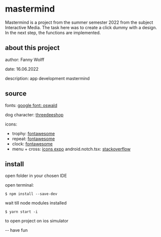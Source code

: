 # mastermind
Mastermind is a project from the summer semester 2022 from the subject Interactive Media. The task here was to create a click dummy with a design. In the next step, the functions are implemented.

## about this project
author: Fanny Wolff

date: 16.06.2022

description: app development mastermind

## source
fonts: [google font: oswald](https://fonts.google.com/specimen/Oswald)

dog character: [threedeeshop](https://threedeeshop.gumroad.com/l/jOxpm)

icons: 
  - trophy: [fontawesome](https://fontawesome.com/icons/medal?s=solid)
  - repeat: [fontawesome](https://fontawesome.com/icons/rotate-right?s=solid)
  - clock: [fontawesome](https://fontawesome.com/icons/clock?s=solid)
  - menu + cross: [icons expo](https://icons.expo.fyi)
android.notch.tsx: [stackoverflow](https://stackoverflow.com/questions/51289587/how-to-use-safeareaview-for-android-notch-devices)

## install 
open folder in your chosen IDE

open terminal:

```
$ npm install --save-dev
```
wait till node modules installed

```
$ yarn start -i
```

to open project on ios simulator


-- have fun
